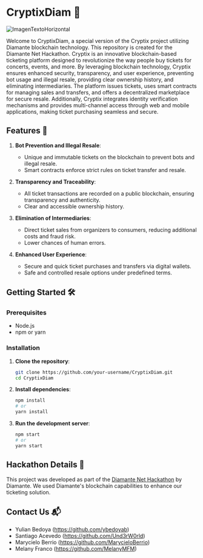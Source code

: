 # CryptixDiam 🚀
![ImagenTextoHorizontal](https://github.com/ashensoftware/CryptixDiam/assets/72664432/f667b361-9c06-446d-89cb-ba9f78c413db)

Welcome to CryptixDiam, a special version of the Cryptix project utilizing Diamante blockchain technology. This repository is created for the Diamante Net Hackathon.
Cryptix is an innovative blockchain-based ticketing platform designed to revolutionize the way people buy tickets for concerts, events, and more. By leveraging blockchain technology, Cryptix ensures enhanced security, transparency, and user experience, preventing bot usage and illegal resale, providing clear ownership history, and eliminating intermediaries. The platform issues tickets, uses smart contracts for managing sales and transfers, and offers a decentralized marketplace for secure resale. Additionally, Cryptix integrates identity verification mechanisms and provides multi-channel access through web and mobile applications, making ticket purchasing seamless and secure.

## Features 🌟
1. **Bot Prevention and Illegal Resale**:
   - Unique and immutable tickets on the blockchain to prevent bots and illegal resale.
   - Smart contracts enforce strict rules on ticket transfer and resale.

2. **Transparency and Traceability**:
   - All ticket transactions are recorded on a public blockchain, ensuring transparency and authenticity.
   - Clear and accessible ownership history.

3. **Elimination of Intermediaries**:
   - Direct ticket sales from organizers to consumers, reducing additional costs and fraud risk.
   - Lower chances of human errors.

4. **Enhanced User Experience**:
   - Secure and quick ticket purchases and transfers via digital wallets.
   - Safe and controlled resale options under predefined terms.

## Getting Started 🛠️
### Prerequisites
- Node.js
- npm or yarn

### Installation
1. **Clone the repository**:
    ```bash
    git clone https://github.com/your-username/CryptixDiam.git
    cd CryptixDiam
    ```
2. **Install dependencies**:
    ```bash
    npm install
    # or
    yarn install
    ```

3. **Run the development server**:
    ```bash
    npm start
    # or
    yarn start
    ```

## Hackathon Details 🎉
This project was developed as part of the [Diamante Net Hackathon](https://diamante-net-hackathon.devfolio.co) by Diamante. We used Diamante's blockchain capabilities to enhance our ticketing solution.

## Contact Us 📬
- Yulian Bedoya (https://github.com/ybedoyab)
- Santiago Acevedo (https://github.com/Und3rW0rld)
- Marycielo Berrio (https://github.com/MarycieloBerrio)
- Melany Franco (https://github.com/MelanyMFM)
